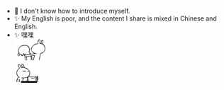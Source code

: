 - 👋 I don't know how to introduce myself.
- ✨ My English is poor, and the content I share is mixed in Chinese and English.
- ✨ 嘿嘿  
![image](https://github.com/Zichuana/Zichuana/blob/main/2.gif)  
![image](https://github.com/Zichuana/Zichuana/blob/main/4.gif)  
<!---
Zichuana/Zichuana is a ✨ special ✨ repository because its `README.md` (this file) appears on your GitHub profile.
You can click the Preview link to take a look at your changes.
--->
